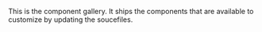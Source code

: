 This is the component gallery. It ships the components that are available to customize by updating the soucefiles.

